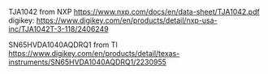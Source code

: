 TJA1042 from NXP
https://www.nxp.com/docs/en/data-sheet/TJA1042.pdf
digikey: https://www.digikey.com/en/products/detail/nxp-usa-inc/TJA1042T-3-118/2406249

SN65HVDA1040AQDRQ1 from TI
https://www.digikey.com/en/products/detail/texas-instruments/SN65HVDA1040AQDRQ1/2230955
